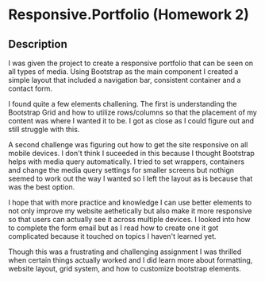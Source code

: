 # Responsive.Portfolio (Homework 2)

## Description

I was given the project to create a responsive portfolio that can be seen on all types of media. Using Bootstrap as the main component I created a simple layout that included a navigation bar, consistent container and a contact form.

I found quite a few elements challening. The first is understanding the Bootstrap Grid and how to utilize rows/columns so that the placement of my content was where I wanted it to be. I got as close as I could figure out and still struggle with this.

A second challenge was figuring out how to get the site responsive on all mobile devices. I don't think I suceeded in this because I thought Bootstrap helps with media query automatically. I tried to set wrappers, containers and change the media query settings for smaller screens but nothign seemed to work out the way I wanted so I left the layout as is because that was the best option. 

I hope that with more practice and knowledge I can use better elements to not only improve my website aethetically but also make it more responsive so that users can actually see it across multiple devices. I looked into how to complete the form email but as I read how to create one it got complicated because it touched on topics I haven't learned yet.

Though this was a frustrating and challenging assignment I was thrilled when certain things actually worked and I did learn more about formatting, website layout, grid system, and how to customize bootstrap elements.
